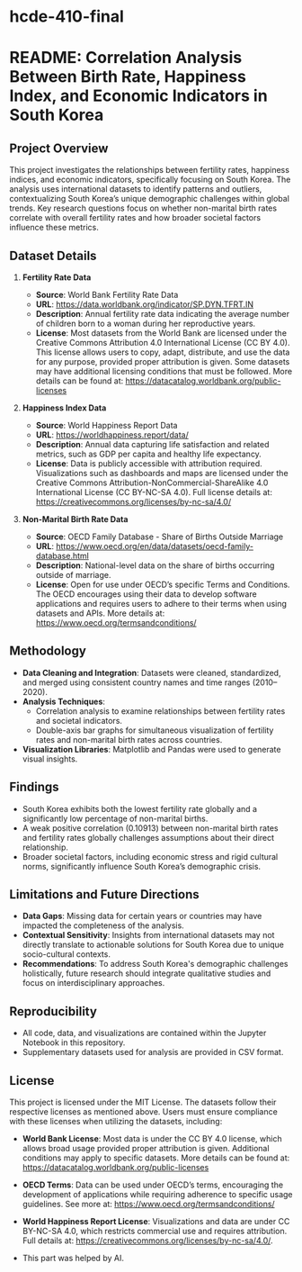 # hcde-410-final
# README: Correlation Analysis Between Birth Rate, Happiness Index, and Economic Indicators in South Korea

## Project Overview
This project investigates the relationships between fertility rates, happiness indices, and economic indicators, specifically focusing on South Korea. The analysis uses international datasets to identify patterns and outliers, contextualizing South Korea’s unique demographic challenges within global trends. Key research questions focus on whether non-marital birth rates correlate with overall fertility rates and how broader societal factors influence these metrics.

## Dataset Details

1. **Fertility Rate Data**
   - **Source**: World Bank Fertility Rate Data
   - **URL**: https://data.worldbank.org/indicator/SP.DYN.TFRT.IN
   - **Description**: Annual fertility rate data indicating the average number of children born to a woman during her reproductive years.
   - **License**: Most datasets from the World Bank are licensed under the Creative Commons Attribution 4.0 International License (CC BY 4.0). This license allows users to copy, adapt, distribute, and use the data for any purpose, provided proper attribution is given. Some datasets may have additional licensing conditions that must be followed. More details can be found at: https://datacatalog.worldbank.org/public-licenses

2. **Happiness Index Data**
   - **Source**: World Happiness Report Data
   - **URL**: https://worldhappiness.report/data/
   - **Description**: Annual data capturing life satisfaction and related metrics, such as GDP per capita and healthy life expectancy.
   - **License**: Data is publicly accessible with attribution required. Visualizations such as dashboards and maps are licensed under the Creative Commons Attribution-NonCommercial-ShareAlike 4.0 International License (CC BY-NC-SA 4.0). Full license details at: https://creativecommons.org/licenses/by-nc-sa/4.0/

3. **Non-Marital Birth Rate Data**
   - **Source**: OECD Family Database - Share of Births Outside Marriage
   - **URL**: https://www.oecd.org/en/data/datasets/oecd-family-database.html
   - **Description**: National-level data on the share of births occurring outside of marriage.
   - **License**: Open for use under OECD’s specific Terms and Conditions. The OECD encourages using their data to develop software applications and requires users to adhere to their terms when using datasets and APIs. More details at: https://www.oecd.org/termsandconditions/

## Methodology
- **Data Cleaning and Integration**: Datasets were cleaned, standardized, and merged using consistent country names and time ranges (2010–2020).
- **Analysis Techniques**: 
  - Correlation analysis to examine relationships between fertility rates and societal indicators.
  - Double-axis bar graphs for simultaneous visualization of fertility rates and non-marital birth rates across countries.
- **Visualization Libraries**: Matplotlib and Pandas were used to generate visual insights.

## Findings
- South Korea exhibits both the lowest fertility rate globally and a significantly low percentage of non-marital births.
- A weak positive correlation (0.10913) between non-marital birth rates and fertility rates globally challenges assumptions about their direct relationship.
- Broader societal factors, including economic stress and rigid cultural norms, significantly influence South Korea’s demographic crisis.

## Limitations and Future Directions
- **Data Gaps**: Missing data for certain years or countries may have impacted the completeness of the analysis.
- **Contextual Sensitivity**: Insights from international datasets may not directly translate to actionable solutions for South Korea due to unique socio-cultural contexts.
- **Recommendations**: To address South Korea's demographic challenges holistically, future research should integrate qualitative studies and focus on interdisciplinary approaches.

## Reproducibility
- All code, data, and visualizations are contained within the Jupyter Notebook in this repository.
- Supplementary datasets used for analysis are provided in CSV format.

## License
This project is licensed under the MIT License. The datasets follow their respective licenses as mentioned above. Users must ensure compliance with these licenses when utilizing the datasets, including:

- **World Bank License**: Most data is under the CC BY 4.0 license, which allows broad usage provided proper attribution is given. Additional conditions may apply to specific datasets. More details can be found at: https://datacatalog.worldbank.org/public-licenses
- **OECD Terms**: Data can be used under OECD’s terms, encouraging the development of applications while requiring adherence to specific usage guidelines. See more at: https://www.oecd.org/termsandconditions/
- **World Happiness Report License**: Visualizations and data are under CC BY-NC-SA 4.0, which restricts commercial use and requires attribution. Full details at: https://creativecommons.org/licenses/by-nc-sa/4.0/.

- This part was helped by AI.